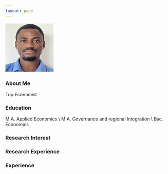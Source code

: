 ```yaml
---
layout: page
---
```


![passport](/assets/images/passp.jpg "Akinyemi Afolabi")


### About Me
Top Economist

### Education
M.A. Applied Economics \\
M.A. Governance and regional Integration \\
Bsc. Economics

### Research Interest

 

### Research Experience



### Experience
